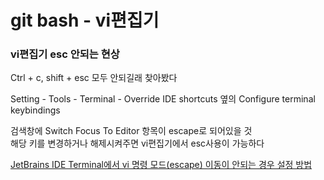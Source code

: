 # git bash - vi편집기

### vi편집기 esc 안되는 현상

  Ctrl + c, shift + esc 모두 안되길래 찾아봤다

  Setting - Tools - Terminal - Override IDE shortcuts 옆의 Configure terminal keybindings

  검색창에 Switch Focus To Editor 항목이 escape로 되어있을 것  
  해당 키를 변경하거나 해제시켜주면 vi편집기에서 esc사용이 가능하다  

  [JetBrains IDE Terminal에서 vi 명령 모드(escape) 이동이 안되는 경우 설정 방법](https://sw-architect.tistory.com/20)
